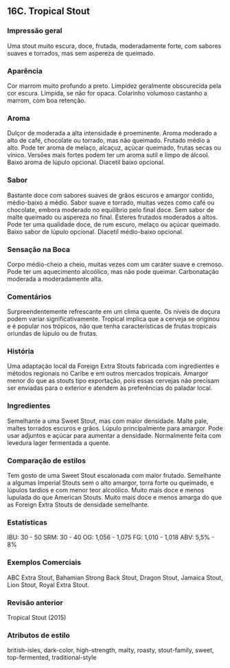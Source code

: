 ## 16C. Tropical Stout

### Impressão geral

Uma stout muito escura, doce, frutada, moderadamente forte, com sabores suaves e torrados, mas sem aspereza de queimado.

### Aparência

Cor marrom muito profundo a preto. Limpidez geralmente obscurecida pela cor escura. Límpida, se não for opaca. Colarinho volumoso castanho a marrom, com boa retenção.

### Aroma

Dulçor de moderada a alta intensidade é proeminente. Aroma moderado a alto de café, chocolate ou torrado, mas não queimado. Frutado médio a alto. Pode ter aroma de melaço, alcaçuz, açúcar queimado, frutas secas ou vínico. Versões mais fortes podem ter um aroma sutil e limpo de álcool. Baixo aroma de lúpulo opcional. Diacetil baixo opcional.

### Sabor

Bastante doce com sabores suaves de grãos escuros e amargor contido, médio-baixo a médio. Sabor suave e torrado, muitas vezes como café ou chocolate, embora moderado no equilíbrio pelo final doce. Sem sabor de malte queimado ou aspereza no final. Ésteres frutados moderados a altos. Pode ter uma qualidade doce, de rum escuro, melaço ou açúcar queimado. Baixo sabor de lúpulo opcional. Diacetil médio-baixo opcional.

### Sensação na Boca

Corpo médio-cheio a cheio, muitas vezes com um caráter suave e cremoso. Pode ter um aquecimento alcoólico, mas não pode queimar. Carbonatação moderada a moderadamente alta.

### Comentários

Surpreendentemente refrescante em um clima quente. Os níveis de doçura podem variar significativamente. Tropical implica que a cerveja se originou e é popular nos trópicos, não que tenha características de frutas tropicais oriundas de lúpulo ou de frutas.

### História

Uma adaptação local da Foreign Extra Stouts fabricada com ingredientes e métodos regionais no Caribe e em outros mercados tropicais. Amargor menor do que as stouts tipo exportação, pois essas cervejas não precisam ser enviadas para o exterior e atendem às preferências do paladar local.

### Ingredientes

Semelhante a uma Sweet Stout, mas com maior densidade. Malte pale, maltes torrados escuros e grãos. Lúpulo principalmente para amargor. Pode usar adjuntos e açúcar para aumentar a densidade. Normalmente feita com levedura lager fermentada a quente.

### Comparação de estilos

Tem gosto de uma Sweet Stout escalonada com maior frutado. Semelhante a algumas Imperial Stouts sem o alto amargor, torra forte ou queimado, e lúpulos tardios e com menor teor alcoólico. Muito mais doce e menos lupulada do que American Stouts. Muito mais doce e menos amarga do que as Foreign Extra Stouts de densidade semelhante.

### Estatísticas

IBU: 30 - 50 SRM: 30 - 40 OG: 1,056 - 1,075 FG: 1,010 - 1,018 ABV: 5,5% - 8%

### Exemplos Comerciais

ABC Extra Stout, Bahamian Strong Back Stout, Dragon Stout, Jamaica Stout, Lion Stout, Royal Extra Stout.

### Revisão anterior

Tropical Stout (2015)

### Atributos de estilo

british-isles, dark-color, high-strength, malty, roasty, stout-family, sweet, top-fermented, traditional-style
